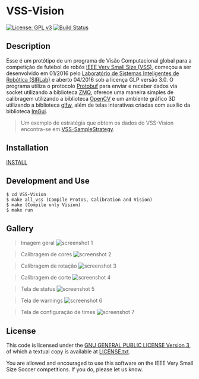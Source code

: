 VSS-Vision 
==========
[![License: GPL v3](https://img.shields.io/badge/License-GPL%20v3-blue.svg)][gpl3]
[![Build Status](https://travis-ci.org/SIRLab/VSS-Vision.svg?branch=master)][travis]

Description
-----------
Esse é um protótipo de um programa de Visão Computacional global para a competição de futebol de robôs [IEEE Very Small Size (VSS)][vss], começou a ser desenvolvido em 01/2016 pelo [Laboratório de Sistemas Inteligentes de Robótica (SIRLab)][sirface] e aberto 04/2016 sob a licença GLP versão 3.0. O programa utiliza o protocolo [Protobuf][protobuf] para enviar e receber dados via socket utilizando a biblioteca [ZMQ][zmq], oferece uma maneira simples de calibragem utilizando a biblioteca [OpenCV][opencv] e um ambiente gráfico 3D utilizando a biblioteca [glfw][glfw], além de telas interativas criadas com auxílio da biblioteca [ImGui][imgui].

> Um exemplo de estratégia que obtem os dados do VSS-Vision encontra-se em [VSS-SampleStrategy][samplestrategy].


Installation
------------
[INSTALL][install]


Development and Use
-------------------
```
$ cd VSS-Vision
$ make all_vss (Compile Protos, Calibration and Vision)
$ make (Compile only Vision)
$ make run
```


Gallery
-------
> Imagem geral
![screenshot 1](https://raw.githubusercontent.com/SIRLab/VSS-Vision/master/src/vision/Others/Images/top.png)

> Calibragem de cores
![screenshot 2](https://raw.githubusercontent.com/SIRLab/VSS-Vision/master/src/vision/Others/Images/calibration.png)

> Calibragem de rotação
![screenshot 3](https://raw.githubusercontent.com/SIRLab/VSS-Vision/master/src/vision/Others/Images/rotation.png)

> Calibragem de corte
![screenshot 4](https://raw.githubusercontent.com/SIRLab/VSS-Vision/master/src/vision/Others/Images/corte.png)

> Tela de status
![screenshot 5](https://raw.githubusercontent.com/SIRLab/VSS-Vision/master/src/vision/Others/Images/status.png)

> Tela de warnings
![screenshot 6](https://raw.githubusercontent.com/SIRLab/VSS-Vision/master/src/vision/Others/Images/warnings.png)

> Tela de configuração de times
![screenshot 7](https://raw.githubusercontent.com/SIRLab/VSS-Vision/master/src/vision/Others/Images/team.png)



License
-------

This code is licensed under the [GNU GENERAL PUBLIC LICENSE Version 3][gpl3], of which a textual copy is available at [LICENSE.txt](LICENSE.txt).

You are allowed and encouraged to use this software on the IEEE Very Small Size Soccer competitions.  If you do, please let us know.

[gpl3]: http://www.gnu.org/licenses/gpl-3.0/
[sirface]: https://www.facebook.com/sirlab.faeterj/
[siryou]: https://www.youtube.com/channel/UCLXQhza5oA2EJYsYDbr41ZQ
[sirlink]: https://www.linkedin.com/company/sir-lab
[vss]: http://www.cbrobotica.org/
[protobuf]: https://developers.google.com/protocol-buffers/
[zmq]: http://zeromq.org/
[opencv]: http://opencv.org/
[glfw]: http://www.glfw.org/
[imgui]: https://github.com/ocornut/imgui/
[travis]: https://travis-ci.org/SIRLab/VSS-Vision
[samplestrategy]: https://github.com/SIRLab/VSS-SampleStrategy
[install]: https://github.com/SIRLab/VSS-Vision/blob/master/INSTALL.md




